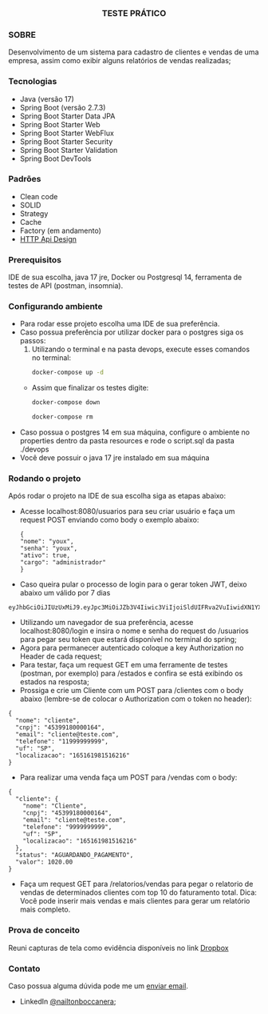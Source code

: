 <br/>
<div align="center">
<h3 align="center">TESTE PRÁTICO</h3>
<p align="center">
</div>


### SOBRE

Desenvolvimento de um sistema para cadastro de clientes e vendas de uma empresa, assim como exibir
alguns relatórios de vendas realizadas;

### Tecnologias

- Java (versão 17)
- Spring Boot (versão 2.7.3)
- Spring Boot Starter Data JPA
- Spring Boot Starter Web
- Spring Boot Starter WebFlux
- Spring Boot Starter Security
- Spring Boot Starter Validation
- Spring Boot DevTools

### Padrões

- Clean code
- SOLID
- Strategy
- Cache
- Factory (em andamento)
- [HTTP Api Design](https://learn.microsoft.com/pt-br/azure/architecture/best-practices/api-design)

### Prerequisitos

IDE de sua escolha, java 17 jre, Docker ou Postgresql 14, ferramenta de testes de API (postman, insomnia).

### Configurando ambiente
- Para rodar esse projeto escolha uma IDE de sua preferência.
- Caso possua preferência por utilizar docker para o postgres siga os passos:
  1. Utilizando o terminal e na pasta devops, execute esses comandos no terminal:
     ```sh 
     docker-compose up -d
  - Assim que finalizar os testes digite:
     ```sh
    docker-compose down
    ```
    ```sh
    docker-compose rm
- Caso possua o postgres 14 em sua máquina, configure o ambiente no properties dentro da pasta resources e rode o script.sql da pasta ./devops
- Você deve possuir o java 17 jre instalado em sua máquina

### Rodando o projeto

Após rodar o projeto na IDE de sua escolha siga as etapas abaixo:

- Acesse localhost:8080/usuarios para seu criar usuário e faça um request POST enviando como body o exemplo abaixo:
  ```
  {
  "nome": "youx",
  "senha": "youx",
  "ativo": true,
  "cargo": "administrador"
  }
- Caso queira pular o processo de login para o gerar token JWT, deixo abaixo um válido por 7 dias 
```
eyJhbGciOiJIUzUxMiJ9.eyJpc3MiOiJZb3V4Iiwic3ViIjoiSldUIFRva2VuIiwidXN1YXJpbyI6InlvdXgiLCJjYXJnbyI6ImFkbWluaXN0cmFkb3IiLCJpYXQiOjE3MjA1NjUzNDMsImV4cCI6MTcyMTE3MDE0M30.YOjobVt3fmdUEgnZdNYepuk4B65YTpnOmcozGu3Ju_Qvo9euzm89K45gSvvRGweHEOs1cRM6V59seT3VFlrCLA
```
- Utilizando um navegador de sua preferência, acesse localhost:8080/login e insira o nome e senha do request do /usuarios para pegar seu token que estará disponível no terminal do spring;
- Agora para permanecer autenticado coloque a key Authorization no Header de cada request;
- Para testar, faça um request GET em uma ferramente de testes (postman, por exemplo) para /estados e confira se está exibindo os estados na resposta;
- Prossiga e crie um Cliente com um POST para /clientes com o body abaixo (lembre-se de colocar o Authorization com o token no header):
```
{
  "nome": "cliente",
  "cnpj": "45399180000164",
  "email": "cliente@teste.com",
  "telefone": "11999999999",
  "uf": "SP",
  "localizacao": "165161981516216"
}
```
- Para realizar uma venda faça um POST para /vendas com o body:
```
{
  "cliente": {
    "nome": "Cliente",
    "cnpj": "45399180000164",
    "email": "cliente@teste.com",
    "telefone": "9999999999",
    "uf": "SP",
    "localizacao": "165161981516216"
  },
  "status": "AGUARDANDO_PAGAMENTO",
  "valor": 1020.00
}
```
- Faça um request GET para /relatorios/vendas para pegar o relatorio de vendas de determinados clientes com top 10 do faturamento total. Dica: Você pode inserir mais vendas e mais clientes para gerar um relatório mais completo.

### Prova de conceito
Reuni capturas de tela como evidência disponíveis no link [Dropbox](https://www.dropbox.com/scl/fi/spzqydg1otb411ud9l5xm/Prova-de-conceito.zip?rlkey=p6w4ksj2cplcba1zhsi3kno3j&st=u4ue24hk&dl=0)

### Contato
Caso possua alguma dúvida pode me um [enviar email](mailto:nailtonboccanera@gmail.com).

- LinkedIn [@nailtonboccanera](https://www.linkedin.com/in/nailtonboccanera/);
